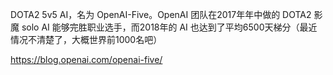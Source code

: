 

<!--
 * @version:
 * @Author:  StevenJokess https://github.com/StevenJokess
 * @Date: 2020-12-27 19:59:30
 * @LastEditors:  StevenJokess https://github.com/StevenJokess
 * @LastEditTime: 2020-12-27 20:01:48
 * @Description:
 * @TODO::
 * @Reference:https://kangcai.github.io/2018/12/12/gameai-2-OpenAI-Five/
-->

DOTA2 5v5 AI，名为 OpenAI-Five。OpenAI 团队在2017年年中做的 DOTA2 影魔 solo AI 能够完胜职业选手，而2018年的 AI 也达到了平均6500天梯分（最近情况不清楚了，大概世界前1000名吧）

https://blog.openai.com/openai-five/
